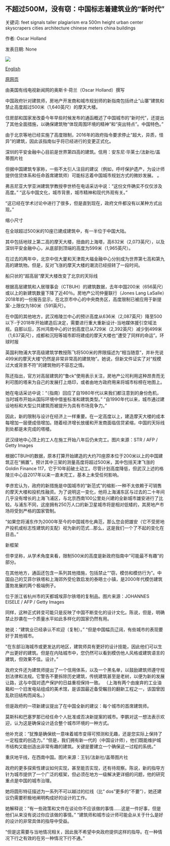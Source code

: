 ## 不超过500M，没有窃：中国标志着建筑业的“新时代”

关键词: feet signals taller plagiarism era 500m height urban center skyscrapers cities architecture chinese meters china buildings

作者: Oscar Holland

发表日期: None

![](https://cdn.cnn.com/cnnnext/dam/assets/200521152223-shanghai-skyscrapers-super-tease.jpg)

[English](No%20taller%20than%20500M%2C%20no%20plagiarism%3A%20China%20signals%20%27new%20era%27%20for%20architecture.md)

[原网页](https://edition.cnn.com/style/article/china-new-era-architecture-skyscrapers-intl-hnk/index.html)

由美国有线电视新闻网的奥斯卡·荷兰（Oscar Holland）撰写

中国政府针对建筑师，房地产开发商和城市规划师的新指南包括终止“山寨”建筑和禁止高度超过500米（1,640英尺）的摩天大楼。

住房部和国家发改委今年早些时候发布的通函概述了中国城市的“新时代”，还提出了其他全面措施，以确保建筑物“体现周围环境的精神”和“突出特点”。中国特色。”

由于北京等地已经实施了高度限制，2016年的政府指令要求停止“超大，异质，怪异”的建筑，因此该指南似乎将已经进行的变更正式化。

深圳的平安金融中心目前是世界第四高的建筑。信用：安东尼·华莱士/法新社/盖蒂图片社

但据中国建筑专家称，一些不太引人注目的建议（例如，呼吁保护遗产，为设计师提供信贷体系和任命首席建筑师）可能标志着中国城市规划方式的微妙发展。 。

弗吉尼亚大学亚洲建筑学教授李世桥在电话采访中说：“这份文件确实不仅仅涉及高度。” “这与中国文化，城市背景，城市精神和现代外观有关。”

“这已经在学术讨论中进行了很多，但是直到现在，政府文件都没有以某种方式出现。”

缩小尺寸

在全球超过500米的10座已建成建筑中，有一半位于中国大陆。

其中包括地球上第二高的摩天大楼，扭曲的上海塔，高632米（2,073英尺），以及深圳平安金融中心，从底部到顶端的高度为599米（1,965英尺）。

在过去的两年中，北京中信大厦和天津周大福金融中心分别成为世界第七高和第九高的建筑物。但是，反对飞涨的摩天大楼的潮流已经扭转了一段时间。

船只状的“超高层”摩天大楼改变了北京的天际线

根据高层建筑和人居理事会（CTBUH）的建筑数据，去年中国200米（656英尺）或以上的新建筑数量下降了近40％。房地产公司仲量联行（Jones Lang LaSalle）2018年的一份报告显示，在北京市中心的中央商务区，高度限制已被应用于新提案-上限仅为180米（591英尺）。

在中国的其他地方，武汉格陵兰中心的预计高度从636米（2,087英尺）降至500以下-于2018年开始建造后决定，需要进行重大重新设计-当地媒体援引空域法规。自那以后，苏州鸿南中心的计划高度已从729米（2,392英尺）减少到499米（1,637英尺），成都和沉阳等城市即将建成的摩天大楼也“遭受了同样的命运”。环球时报

英国利物浦大学高级建筑学教授陈飞将500米的界限描述为“相当随意”，并补充说499米的摩天大楼“仍然是非常非常高的建筑物”。她说，但新文件证实了对“规模过大或背景不符”的建筑物的不容忍之情。

陈还指出，官方对高层建筑的“鲁ck”使用表示关注，房地产公司利用这种昂贵而无利可图的塔来为自己的发展打上烙印，或者由地方政府用来将城市标榜在地图上。

她在电话采访中说：“（指南）回应了自1980年代以来我们都注意到的身份危机，当时城市开始从国际环境中借鉴标准和建筑类型。” “自1990年代以来，城市通过建设地标和大型公共建筑而被提升为具有市场竞争力。”

因此，新的限制与设计在经济上一样重要。在一定高度以上，建造摩天大楼的成本每增加一层便成倍增加。随着经济增长放缓和开发商面临信贷紧缩，中国的天际线到处都是未完成的塔楼。

武汉绿地中心顶上的工人在施工开始八年后仍未完工。图片来源：STR / AFP / Getty Images

根据CTBUH的数据，原本打算开始建造的大约70座原本位于200米以上的中国建筑正在“搁置”。预计其中三架的测量高度将超过500米，其中包括天津飞涨的Goldin Finance 117，它于10年前破土动工。尽管计划高度降低，但武汉上述的格陵兰中心自2017年以来一直未完工，基本上未受任何影响。

李彦宏认为，政府的新措施是中国城市的“新范式”的缩影-一种不太依赖于可销售的摩天大楼和投机性融资。为了说明这一变化，他将上海浦东区与过去的二十年间几乎没有增长的上海飞浦区，与北京西南100公里处兴建的全新城市雄安进行了比较。与浦东不同，这座拥有250万人口的新卫星城市将是相对低矮的，其房地产市场将受到严格的国家管制。

“如果您将浦东作为2000年至今的中国城市化典范，那么您会把雄安（它不受房地产投机或标志性建筑的支配）视为新的范式...那么，这是我们一个了不起的变化在目击。”

新框架

但李坚称，从学术角度来看，限制500米的高度是新政府指南中“可能最不有趣”的部分。

在其他地方，通函还包含一系列其他措施，包括禁止““窃，模仿和模仿行为”。中国自己的艾菲尔铁塔和上海郊外受伦敦启发的泰晤士小镇，是2000年代模仿建筑蓬勃发展的两个极端例子。

位于浙江省杭州市的天都城埃菲尔铁塔的复制品。图片来源：JOHANNES EISELE / AFP / Getty Images

同样，这种正式转变可能只是反映了中国不断变化的设计文化。陈说，但是，明确禁止抄袭在一个质量水平如此多样化的国家仍然有用。

她说：“建筑业已经承认不欢迎（复制）。” “但是中国幅员辽阔，有些城市的表现要好于其他城市。

“在东部沿海城市或更发达的地区，建筑师具有更好的设计技能，因此他们可以生产出更好的建筑。但是在内陆城市中，您仍然可以看到模仿他人风格或建筑语言的建筑，但效果不佳。设计。”

政府文件还为建筑师提出了一个信用体系，以及一个黑名单，以鼓励建筑师遵守规划法律和法规。它警告不要拆除历史建筑，传统建筑甚至是老树，以便为新的发展让路，这与中国对遗产保护的日益重视保持一致。 （上海有两个由废弃的工业油箱和一个旧发电站组成的美术馆，是该国最近备受瞩目的翻新工程之一，该国曾因乱砍旧结构而闻名。）

但是政府的一项新建议提出了在中国全新的建议：每个城市的首席建筑师。

莫斯科和巴塞罗那已经任命个人批准或否决新提案的城市。李鹏对这一想法表示欢迎，认为这是确保设计适合整个城市环境的一种方式。

他补充说：“犹豫是确保统一意味着城市变得可预测和无趣，还是您实际上保持了一定程度的创造力。” “但是，我们拥有新一代的（中国设计师），他们既能维护城市结构又能创造出非常有趣的建筑。关键是要建立一个确保这一过程的系统。”

重庆地平线，在西南中国。图片来源：王钊/法新社/盖蒂图片社

政府的更多探索性建议如何实现，甚至能否实现，还有待观察。陈说，新的指导方针为城市提供了一个广泛的框架，但必须在地方一级解决更详细的问题，他的研究重点是中国的城市治理。

她将圆形特征描述为一系列不可以越过的红线（比“ dos”更多的“不要”），她还建议仍需要积极地阐明构成好的设计的工作。

她解释说：“有一些政策和文件在谈论你不应该做的事情……这是一件好事，但是他们从来没有说过你应该做的事情。” “建筑师和城市设计师可能会从关于什么是好的设计的非常具体的指导中受益。

“但是这需要与当地情况相关，因此我不希望中央政府提供这样的指导。在一种情况下行之有效的在另一种情况下行不通。”